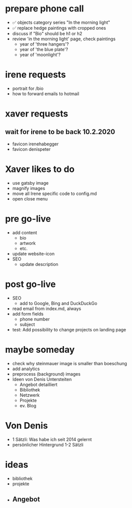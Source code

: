 # prepare phone call

- ✅ objects category series "In the morning light"
- ✅ replace hedge paintings with cropped ones
- discuss if "Bio" should be h1 or h2
- review 'in the morning light' page, check paintings
  - year of 'three hangers'?
  - year of 'the blue plate'?
  - year of 'moonlight'?

# irene requests

- portrait for /bio
- how to forward emails to hotmail

# xaver requests

## wait for irene to be back 10.2.2020

- favicon irenehabegger
- favicon denispeter

# Xaver likes to do

- use gatsby image
- magnify images
- move all Irene specific code to config.md
- open close menu

# pre go-live

- add content
  - bio
  - artwork
  - etc.
- update website-icon
- SEO
  - update description

# post go-live

- SEO
  - add to Google, Bing and DuckDuckGo
- read email from index.md, always
- add form fields
  - phone number
  - subject
- test: Add possibility to change projects on landing page

# maybe someday

- check why steinmauer image is smaller than boeschung
- add analytics
- preprocess (background) images
- Ideen von Denis Untersteiten
  - Angebot detailliert
  - Bibliothek
  - Netzwerk
  - Projekte
  - ev. Blog

# Von Denis

- 1 Sätzli: Was habe ich seit 2014 gelernt
- persönlicher Hintergrund 1-2 Sätzli

# ideas

- bibliothek
- projekte
- ## Angebot
